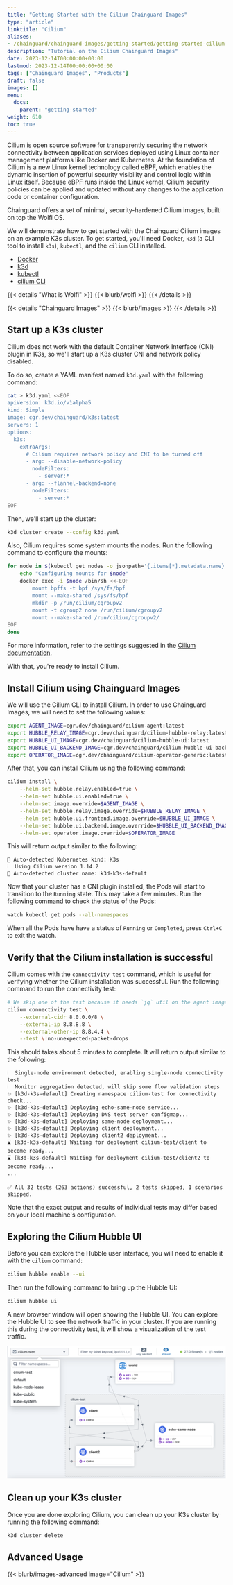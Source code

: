 ```yaml
---
title: "Getting Started with the Cilium Chainguard Images"
type: "article"
linktitle: "Cilium"
aliases: 
- /chainguard/chainguard-images/getting-started/getting-started-cilium
description: "Tutorial on the Cilium Chainguard Images"
date: 2023-12-14T00:00:00+00:00
lastmod: 2023-12-14T00:00:00+00:00 
tags: ["Chainguard Images", "Products"]
draft: false
images: []
menu:
  docs:
    parent: "getting-started"
weight: 610
toc: true
---
```


Cilium is open source software for transparently securing the network connectivity between application services deployed using Linux container management platforms like Docker and Kubernetes. At the foundation of Cilium is a new Linux kernel technology called eBPF, which enables the dynamic insertion of powerful security visibility and control logic within Linux itself. Because eBPF runs inside the Linux kernel, Cilium security policies can be applied and updated without any changes to the application code or container configuration.

Chainguard offers a set of minimal, security-hardened Cilium images, built on top the Wolfi OS.

We will demonstrate how to get started with the Chainguard Cilium images on an example K3s cluster. To get started, you'll need Docker, `k3d` (a CLI tool to install `k3s`), `kubectl`, and the `cilium` CLI installed.

* [Docker](https://docs.docker.com/get-docker/)
* [k3d](https://k3d.io/#installation)
* [kubectl](https://kubernetes.io/docs/tasks/tools/install-kubectl/)
* [cilium CLI](https://docs.cilium.io/en/stable/gettingstarted/k8s-install-default/#install-the-cilium-cli)

{{< details "What is Wolfi" >}}
{{< blurb/wolfi >}}
{{< /details >}}

{{< details "Chainguard Images" >}}
{{< blurb/images >}}
{{< /details >}}

## Start up a K3s cluster

Cilium does not work with the default Container Network Interface (CNI) plugin in K3s, so we'll start up a K3s cluster CNI and network policy disabled.

To do so, create a YAML manifest named `k3d.yaml` with the following command:

```sh
cat > k3d.yaml <<EOF
apiVersion: k3d.io/v1alpha5
kind: Simple
image: cgr.dev/chainguard/k3s:latest
servers: 1
options:
  k3s:
    extraArgs:
      # Cilium requires network policy and CNI to be turned off
      - arg: --disable-network-policy
        nodeFilters:
          - server:*
      - arg: --flannel-backend=none
        nodeFilters:
          - server:*
EOF
```

Then, we'll start up the cluster:
```sh
k3d cluster create --config k3d.yaml
```

Also, Cilium requires some system mounts the nodes. Run the following command to configure the mounts:

```sh
for node in $(kubectl get nodes -o jsonpath='{.items[*].metadata.name}'); do
    echo "Configuring mounts for $node"
    docker exec -i $node /bin/sh <<-EOF
        mount bpffs -t bpf /sys/fs/bpf
        mount --make-shared /sys/fs/bpf
        mkdir -p /run/cilium/cgroupv2
        mount -t cgroup2 none /run/cilium/cgroupv2
        mount --make-shared /run/cilium/cgroupv2/
EOF
done
```

For more information, refer to the settings suggested in the [Cilium documentation](https://docs.cilium.io/en/latest/installation/rancher-desktop/#configure-rancher-desktop).

With that, you're ready to install Cilium.

## Install Cilium using Chainguard Images

We will use the Cilium CLI to install Cilium. In order to use Chainguard Images, we will need to set the following values:

```sh
export AGENT_IMAGE=cgr.dev/chainguard/cilium-agent:latest
export HUBBLE_RELAY_IMAGE=cgr.dev/chainguard/cilium-hubble-relay:latest
export HUBBLE_UI_IMAGE=cgr.dev/chainguard/cilium-hubble-ui:latest
export HUBBLE_UI_BACKEND_IMAGE=cgr.dev/chainguard/cilium-hubble-ui-backend:latest
export OPERATOR_IMAGE=cgr.dev/chainguard/cilium-operator-generic:latest
```

After that, you can install Cilium using the following command:

```sh
cilium install \
    --helm-set hubble.relay.enabled=true \
    --helm-set hubble.ui.enabled=true \
    --helm-set image.override=$AGENT_IMAGE \
    --helm-set hubble.relay.image.override=$HUBBLE_RELAY_IMAGE \
    --helm-set hubble.ui.frontend.image.override=$HUBBLE_UI_IMAGE \
    --helm-set hubble.ui.backend.image.override=$HUBBLE_UI_BACKEND_IMAGE \
    --helm-set operator.image.override=$OPERATOR_IMAGE
```

This will return output similar to the following:
```
🔮 Auto-detected Kubernetes kind: K3s
ℹ️  Using Cilium version 1.14.2
🔮 Auto-detected cluster name: k3d-k3s-default
```

Now that your cluster has a CNI plugin installed, the Pods will start to transition to the `Running` state. This may take a few minutes. Run the following command to check the status of the Pods:

```sh
watch kubectl get pods --all-namespaces
```

When all the Pods have have a status of `Running` or `Completed`, press `Ctrl+C` to exit the watch.


## Verify that the Cilium installation is successful

Cilium comes with the `connectivity test` command, which is useful for verifying whether the Cilium installation was successful. Run the following command to run the connectivity test:

```sh
# We skip one of the test because it needs `jq` util on the agent image, which we don't bundle.
cilium connectivity test \
    --external-cidr 8.0.0.0/8 \
    --external-ip 8.8.8.8 \
    --external-other-ip 8.8.4.4 \
    --test \!no-unexpected-packet-drops
```

This should takes about 5 minutes to complete. It will return output similar to the following:

```
ℹ️  Single-node environment detected, enabling single-node connectivity test
ℹ️  Monitor aggregation detected, will skip some flow validation steps
✨ [k3d-k3s-default] Creating namespace cilium-test for connectivity check...
✨ [k3d-k3s-default] Deploying echo-same-node service...
✨ [k3d-k3s-default] Deploying DNS test server configmap...
✨ [k3d-k3s-default] Deploying same-node deployment...
✨ [k3d-k3s-default] Deploying client deployment...
✨ [k3d-k3s-default] Deploying client2 deployment...
⌛ [k3d-k3s-default] Waiting for deployment cilium-test/client to become ready...
⌛ [k3d-k3s-default] Waiting for deployment cilium-test/client2 to become ready...
...

✅ All 32 tests (263 actions) successful, 2 tests skipped, 1 scenarios skipped.
```

Note that the exact output and results of individual tests may differ based on your local machine's configuration.


## Exploring the Cilium Hubble UI

Before you can explore the Hubble user interface, you will need to enable it with the `cilium` command:

```sh
cilium hubble enable --ui
```

Then run the following command to bring up the Hubble UI:

```sh
cilium hubble ui
```

A new browser window will open showing the Hubble UI. You can explore the Hubble UI to see the network traffic in your cluster. If you are running this during the connectivity test, it will show a visualization of the test traffic.

![Screenshot showing a browser window with Hubble UI](hubble-ui.png)

## Clean up your K3s cluster

Once you are done exploring Cilium, you can clean up your K3s cluster by running the following command:

```sh
k3d cluster delete
```

## Advanced Usage

{{< blurb/images-advanced image="Cilium" >}}
